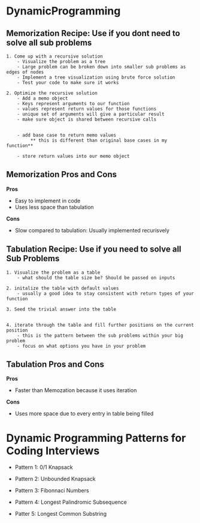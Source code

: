 # DynamicProgramming
## Memorization Recipe: Use if you dont need to solve all sub problems 

	1. Come up with a recursive solution
		- Visualize the problem as a tree
		- Large problem can be broken down into smaller sub problems as edges of nodes
		- Implement a tree visualization using brute force solution
		- Test your code to make sure it works

	2. Optimize the recursive solution
		- Add a memo object
		- Keys represent arguments to our function
		- values represent return values for those functions
		- unique set of arguments will give a particular result
		- make sure object is shared between recursive calls


		- add base case to return memo values
			 ** this is different than original base cases in my function**

		- store return values into our memo object

  ## Memorization Pros and Cons
  
  
  **Pros**
  - Easy to implement in code 
  - Uses less space than tabulation 
 
 **Cons**
  - Slow compared to tabulation: Usually implemented recurisvely 





## Tabulation Recipe: Use if you need to solve all Sub Problems 

    1. Visualize the problem as a table
        - what should the table size be? Should be passed on inputs 
    
    2. initalize the table with default values 
        - usually a good idea to stay consistent with return types of your function 
    
    3. Seed the trivial answer into the table
    
    
    4. iterate through the table and fill further positions on the current position
        - this is the pattern between the sub problems within your big problem 
        - focus on what options you have in your problem 
  
  
## Tabulation Pros and Cons
           
  **Pros**
  - Faster than Memozation because it uses iteration
 
 **Cons**
  - Uses more space due to every entry in table being filled 


# Dynamic Programming Patterns for Coding Interviews

- Pattern 1: 0/1 Knapsack

- Pattern 2: Unbounded Knapsack

- Pattern 3: Fibonnaci Numbers

- Pattern 4: Longest Palindromic Subsequence

- Patter 5: Longest Common Substring 


